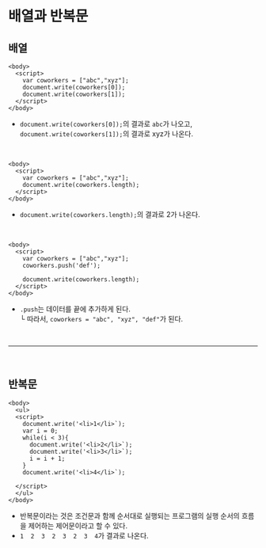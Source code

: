 # 배열과 반복문

## 배열
```
<body>
  <script>
    var coworkers = ["abc","xyz"];
    document.write(coworkers[0]);
    document.write(coworkers[1]);
  </script>
</body>
```
* `document.write(coworkers[0]);`의 결과로 `abc`가 나오고, `document.write(coworkers[1]);`의 결과로 xyz가 나온다.
<br>


```
<body>
  <script>
    var coworkers = ["abc","xyz"];
    document.write(coworkers.length);
  </script>
</body>
```
* `document.write(coworkers.length);`의 결과로 2가 나온다.
<br>


```
<body>
  <script>
    var coworkers = ["abc","xyz"];
    coworkers.push('def');
    
    document.write(coworkers.length);
  </script>
</body>
```
* `.push`는 데이터를 끝에 추가하게 된다.  
└ 따라서, `coworkers = "abc", "xyz", "def"`가 된다.
<br>

---
<br>

## 반복문
```
<body>
  <ul>
  <script>
    document.write('<li>1</li>`);
    var i = 0;
    while(i < 3){
      document.write('<li>2</li>`);
      document.write('<li>3</li>`);
      i = i + 1;
    }
    document.write('<li>4</li>`);
      
  </script>
  </ul>
</body>
```
* 반복문이라는 것은 조건문과 함께 순서대로 실행되는 프로그램의 실행 순서의 흐름을 제어하는 제어문이라고 할 수 있다.  
* `1  2  3  2  3  2  3  4`가 결과로 나온다.
